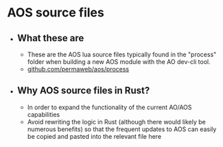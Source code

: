 # AOS source files
* ## What these are
  * These are the AOS lua source files typically found in the "process" folder when building a new AOS module with the AO dev-cli tool.
  * [github.com/permaweb/aos/process](https://github.com/permaweb/aos/tree/main/process)
* ## Why AOS source files in Rust?
  * In order to expand the functionality of the current AO/AOS capabilities
  * Avoid rewriting the logic in Rust (although there would likely be numerous benefits) so that the frequent updates to AOS can easily be copied and pasted into the relevant file here
